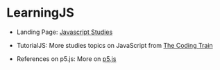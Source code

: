 # LearningJS

- Landing Page: [Javascript Studies](https://jorgesalhani.github.io/LearningJS/)

- TutorialJS: More studies topics on JavaScript from [The Coding Train](https://www.youtube.com/watch?v=HerCR8bw_GE&list=PLRqwX-V7Uu6Zy51Q-x9tMWIv9cueOFTFA)
- References on p5.js: More on [p5.js](https://p5js.org/)
